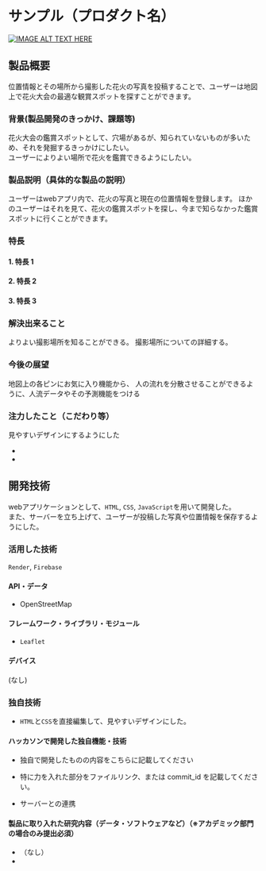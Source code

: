 # サンプル（プロダクト名）

[![IMAGE ALT TEXT HERE](https://jphacks.com/wp-content/uploads/2023/07/JPHACKS2023_ogp.png)](https://www.youtube.com/watch?v=yYRQEdfGjEg)

## 製品概要
位置情報とその場所から撮影した花火の写真を投稿することで、ユーザーは地図上で花火大会の最適な観賞スポットを探すことができます。

### 背景(製品開発のきっかけ、課題等)
花火大会の鑑賞スポットとして、穴場があるが、知られていないものが多いため、それを発掘するきっかけにしたい。  
ユーザーによりよい場所で花火を鑑賞できるようにしたい。

### 製品説明（具体的な製品の説明）
ユーザーはwebアプリ内で、花火の写真と現在の位置情報を登録します。
ほかのユーザーはそれを見て、花火の鑑賞スポットを探し、今まで知らなかった鑑賞スポットに行くことができます。

### 特長

#### 1. 特長 1


#### 2. 特長 2

#### 3. 特長 3

### 解決出来ること
よりよい撮影場所を知ることができる。
撮影場所についての詳細する。

### 今後の展望
地図上の各ピンにお気に入り機能から、
人の流れを分散させることができるように、人流データやその予測機能をつける


### 注力したこと（こだわり等）
見やすいデザインにするようにした

-
-

## 開発技術
webアプリケーションとして、`HTML`, `CSS`, `JavaScript`を用いて開発した。  
また、サーバーを立ち上げて、ユーザーが投稿した写真や位置情報を保存するようにした。

### 活用した技術
`Render`, `Firebase`

#### API・データ
- OpenStreetMap

#### フレームワーク・ライブラリ・モジュール
- `Leaflet`

#### デバイス
(なし)

### 独自技術
- `HTML`と`CSS`を直接編集して、見やすいデザインにした。

#### ハッカソンで開発した独自機能・技術

- 独自で開発したものの内容をこちらに記載してください
- 特に力を入れた部分をファイルリンク、または commit_id を記載してください。

- サーバーとの連携


#### 製品に取り入れた研究内容（データ・ソフトウェアなど）（※アカデミック部門の場合のみ提出必須）

- （なし）
-
